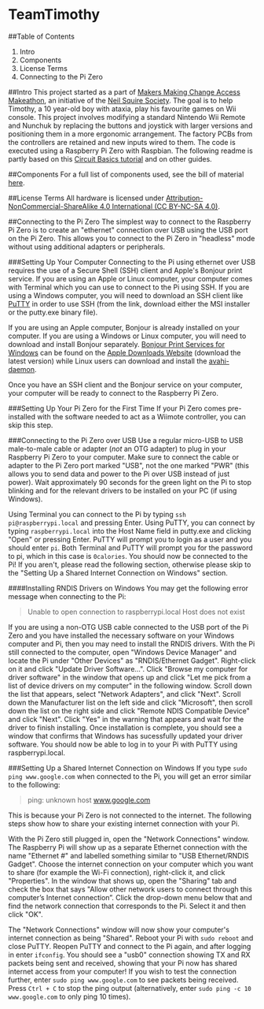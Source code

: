 # TeamTimothy
##Table of Contents
1. Intro
2. Components
3. License Terms
4. Connecting to the Pi Zero

##Intro
This project started as a part of [Makers Making Change Access Makeathon](http://www.makersmakingchange.com/accessmakeathonsummary/), an initiative of the [Neil Squire Society](http://www.neilsquire.ca).
The goal is to help Timothy, a 10 year-old boy with ataxia, play his favourite games on Wii console. This project involves modifying a standard Nintendo Wii Remote and Nunchuk by replacing the buttons and joystick with larger versions and positioning them in a more ergonomic arrangement. The factory PCBs from the controllers are retained and new inputs wired to them. The code is executed using a Raspberry Pi Zero with Raspbian. The following readme is partly based on this [Circuit Basics tutorial](http://www.circuitbasics.com/raspberry-pi-zero-ethernet-gadget/) and on other guides.

##Components
For a full list of components used, see the bill of material [here](BOM.md).

##License Terms
All hardware is licensed under [Attribution-NonCommercial-ShareAlike 4.0 International (CC BY-NC-SA 4.0)](https://creativecommons.org/licenses/by-nc-sa/4.0/).

##Connecting to the Pi Zero
The simplest way to connect to the Raspberry Pi Zero is to create an "ethernet" connection over USB using the USB port on the Pi Zero. This allows you to connect to the Pi Zero in "headless" mode without using additional adapters or peripherals.

###Setting Up Your Computer
Connecting to the Pi using ethernet over USB requires the use of a Secure Shell (SSH) client and Apple's Bonjour print service. If you are using an Apple or Linux computer, your computer comes with Terminal which you can use to connect to the Pi using SSH. If you are using a Windows computer, you will need to download an SSH client like [PuTTY](http://www.chiark.greenend.org.uk/~sgtatham/putty/latest.html) in order to use SSH (from the link, download either the MSI installer or the putty.exe binary file). 

If you are using an Apple computer, Bonjour is already installed on your computer. If you are using a Windows or Linux computer, you will need to download and install Bonjour separately. [Bonjour Print Services for Windows](https://support.apple.com/kb/DL999?viewlocale=en_US&locale=en_US) can be found on the [Apple Downloads Website](https://support.apple.com/downloads/bonjour%2520print%2520services%2520for%2520windows) (download the latest version) while Linux users can download and install the [avahi-daemon](https://linux.die.net/man/8/avahi-daemon).

Once you have an SSH client and the Bonjour service on your computer, your computer will be ready to connect to the Raspberry Pi Zero.

###Setting Up Your Pi Zero for the First Time
If your Pi Zero comes pre-installed with the software needed to act as a Wiimote controller, you can skip this step.

###Connecting to the Pi Zero over USB
Use a regular micro-USB to USB male-to-male cable or adapter (*not* an OTG adapter) to plug in your Raspberry Pi Zero to your computer. Make sure to connect the cable or adapter to the Pi Zero port marked "USB", not the one marked "PWR" (this allows you to send data and power to the Pi over USB instead of just power). Wait approximately 90 seconds for the green light on the Pi to stop blinking and for the relevant drivers to be installed on your PC (if using Windows). 

Using Terminal you can connect to the Pi by typing `ssh pi@raspberrypi.local` and pressing Enter. Using PuTTY, you can connect by typing `raspberrypi.local` into the Host Name field in putty.exe and clicking "Open" or pressing Enter. PuTTY will prompt you to login as a user and you should enter `pi`. Both Terminal and PuTTY will prompt you for the password to pi, which in this case is `0calories`. You should now be connected to the Pi! If you aren't, please read the following section, otherwise please skip to the "Setting Up a Shared Internet Connection on Windows" section.

####Installing RNDIS Drivers on Windows
You may get the following error message when connecting to the Pi: 
>Unable to open connection to raspberrypi.local
>Host does not exist

If you are using a non-OTG USB cable connected to the USB port of the Pi Zero and you have installed the necessary software on your Windows computer and Pi, then you may need to install the RNDIS drivers. With the Pi still connected to the computer, open "Windows Device Manager" and locate the Pi under "Other Devices" as "RNDIS/Ethernet Gadget". Right-click on it and click "Update Driver Software...". Click "Browse my computer for driver software" in the window that opens up and click "Let me pick from a list of device drivers on my computer" in the following window. Scroll down the list that appears, select "Network Adapters", and click "Next". Scroll down the Manufacturer list on the left side and click "Microsoft", then scroll down the list on the right side and click "Remote NDIS Compatible Device" and click "Next". Click "Yes" in the warning that appears and wait for the driver to finish installing. Once installation is complete, you should see a window that confirms that Windows has sucessfully updated your driver software. You should now be able to log in to your Pi with PuTTY using raspberrypi.local.

###Setting Up a Shared Internet Connection on Windows
If you type `sudo ping www.google.com` when connected to the Pi, you will get an error similar to the following:
>ping: unknown host www.google.com

This is because your Pi Zero is not connected to the internet. The following steps show how to share your existing internet connection with your Pi.

With the Pi Zero still plugged in, open the "Network Connections" window. The Raspberry Pi will show up as a separate Ethernet connection with the name "Ethernet #" and labelled something similar to "USB Ethernet/RNDIS Gadget". Choose the internet connection on your computer which you want to share (for example the Wi-Fi connection), right-click it, and click "Properties". In the window that shows up, open the "Sharing" tab and check the box that says "Allow other network users to connect through this computer’s Internet connection”. Click the drop-down menu below that and find the network connection that corresponds to the Pi. Select it and then click "OK". 

The "Network Connections" window will now show your computer's internet connection as being "Shared". Reboot your Pi with `sudo reboot` and close PuTTY. Reopen PuTTY and connect to the Pi again, and after logging in enter `ifconfig`. You should see a "usb0" connection showing TX and RX packets being sent and received, showing that your Pi now has shared internet access from your computer! If you wish to test the connection further, enter `sudo ping www.google.com` to see packets being received. Press `Ctrl + C` to stop the ping output (alternatively, enter `sudo ping -c 10 www.google.com` to only ping 10 times).
